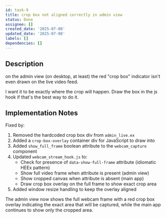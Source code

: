 ```yaml
---
id: task-9
title: crop box not aligned correctly in admin view
status: Done
assignee: []
created_date: '2025-07-08'
updated_date: '2025-07-08'
labels: []
dependencies: []
---
```


## Description

on the admin view (on desktop, at least) the red "crop box" indicator isn't even
drawn on the live video feed.

I want it to be exactly where the crop will happen. Draw the box in the js hook
if that's the best way to do it.

## Implementation Notes

Fixed by:
1. Removed the hardcoded crop box div from `admin_live.ex`
2. Added a `crop-box-overlay` container div for JavaScript to draw into
3. Added `show_full_frame` boolean attribute to the `webcam_capture` component
4. Updated `webcam_stream_hook.js` to:
   - Check for presence of `data-show-full-frame` attribute (idiomatic HEEx pattern)
   - Show full video frame when attribute is present (admin view)
   - Show cropped canvas when attribute is absent (main app)
   - Draw crop box overlay on the full frame to show exact crop area
5. Added window resize handling to keep the overlay aligned

The admin view now shows the full webcam frame with a red crop box overlay indicating the exact area that will be captured, while the main app continues to show only the cropped area.

